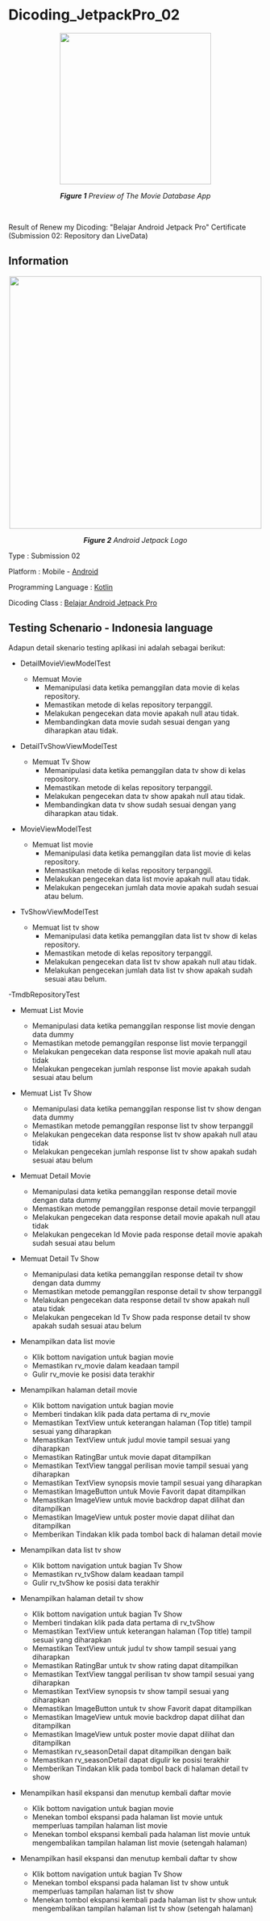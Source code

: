 # Dicoding_JetpackPro_02

<p align="center">
  <img src="https://user-images.githubusercontent.com/32255348/117399498-e7f4cf00-af2a-11eb-9d3d-b0ec4c7e9121.gif" width="300" />
</p>

<p align="center"><i><b>Figure 1</b> Preview of The Movie Database App</i></p>

<br/>

Result of Renew my Dicoding: "Belajar Android Jetpack Pro" Certificate (Submission 02: Repository dan LiveData)

## Information
<p align="center">
  <img src="https://www.xda-developers.com/files/2021/03/Android-Jetpack.jpg" width="500"/>
</p>
<p align="center"><i><b>Figure 2</b> Android Jetpack Logo</i></p>

Type                  : Submission 02

Platform              : Mobile - [Android](https://www.android.com/intl/id_id/)

Programming Language  : [Kotlin](https://developer.android.com/kotlin?hl=id)

Dicoding Class        : [Belajar Android Jetpack Pro](https://www.dicoding.com/academies/129)

## Testing Schenario - Indonesia language
Adapun detail skenario testing aplikasi ini adalah sebagai berikut:

- DetailMovieViewModelTest
  - Memuat Movie
    - Memanipulasi data ketika pemanggilan data movie di kelas repository.
    - Memastikan metode di kelas repository terpanggil.
    - Melakukan pengecekan data movie apakah null atau tidak.
    - Membandingkan data movie sudah sesuai dengan yang diharapkan atau tidak.
  
- DetailTvShowViewModelTest
  - Memuat Tv Show
    - Memanipulasi data ketika pemanggilan data tv show di kelas repository.
    - Memastikan metode di kelas repository terpanggil.
    - Melakukan pengecekan data tv show apakah null atau tidak.
    - Membandingkan data tv show sudah sesuai dengan yang diharapkan atau tidak.
    
- MovieViewModelTest
  - Memuat list movie
    - Memanipulasi data ketika pemanggilan data list movie di kelas repository.
    - Memastikan metode di kelas repository terpanggil.
    - Melakukan pengecekan data list movie apakah null atau tidak.
    - Melakukan pengecekan jumlah data movie apakah sudah sesuai atau belum.

- TvShowViewModelTest
  - Memuat list tv show
    - Memanipulasi data ketika pemanggilan data list tv show di kelas repository.
    - Memastikan metode di kelas repository terpanggil.
    - Melakukan pengecekan data list tv show apakah null atau tidak.
    - Melakukan pengecekan jumlah data list tv show apakah sudah sesuai atau belum.

-TmdbRepositoryTest
  - Memuat List Movie
    - Memanipulasi data ketika pemanggilan response list movie dengan data dummy
    - Memastikan metode pemanggilan response list movie terpanggil
    - Melakukan pengecekan data response list movie apakah null atau tidak
    - Melakukan pengecekan jumlah response list movie apakah sudah sesuai atau belum

  - Memuat List Tv Show
    - Memanipulasi data ketika pemanggilan response list tv show dengan data dummy
    - Memastikan metode pemanggilan response list tv show terpanggil
    - Melakukan pengecekan data response list tv show apakah null atau tidak
    - Melakukan pengecekan jumlah response list tv show apakah sudah sesuai atau belum

  - Memuat Detail Movie
    - Memanipulasi data ketika pemanggilan response detail movie dengan data dummy
    - Memastikan metode pemanggilan response detail movie terpanggil
    - Melakukan pengecekan data response detail movie apakah null atau tidak
    - Melakukan pengecekan  Id Movie pada response detail movie apakah sudah sesuai atau belum

  - Memuat Detail Tv Show
    - Memanipulasi data ketika pemanggilan response detail tv show dengan data dummy
    - Memastikan metode pemanggilan response detail tv show terpanggil
    - Melakukan pengecekan data response detail tv show apakah null atau tidak
    - Melakukan pengecekan Id Tv Show pada response detail tv show apakah sudah sesuai atau belum

- Menampilkan data list movie
  - Klik bottom navigation untuk bagian movie
  - Memastikan rv_movie dalam keadaan tampil
  - Gulir rv_movie ke posisi data terakhir
  
- Menampilkan halaman detail movie
  - Klik bottom navigation untuk bagian movie
  - Memberi tindakan klik pada data pertama di rv_movie
  - Memastikan TextView untuk keterangan halaman (Top title) tampil sesuai yang diharapkan
  - Memastikan TextView untuk judul movie tampil sesuai yang diharapkan
  - Memastikan RatingBar untuk movie dapat ditampilkan
  - Memastikan TextView tanggal perilisan movie tampil sesuai yang diharapkan
  - Memastikan TextView synopsis movie tampil sesuai yang diharapkan
  - Memastikan ImageButton untuk Movie Favorit dapat ditampilkan
  - Memastikan ImageView untuk movie backdrop dapat dilihat dan ditampilkan
  - Memastikan ImageView untuk poster movie dapat dilihat dan ditampilkan
  - Memberikan Tindakan klik pada tombol back di halaman detail movie

- Menampilkan data list tv show
  - Klik bottom navigation untuk bagian Tv Show
  - Memastikan rv_tvShow dalam keadaan tampil
  - Gulir rv_tvShow ke posisi data terakhir

- Menampilkan halaman detail tv show
  - Klik bottom navigation untuk bagian Tv Show
  - Memberi tindakan klik pada data pertama di rv_tvShow
  - Memastikan TextView untuk keterangan halaman (Top title) tampil sesuai yang diharapkan
  - Memastikan TextView untuk judul tv show tampil sesuai yang diharapkan
  - Memastikan RatingBar untuk tv show rating dapat ditampilkan
  - Memastikan TextView tanggal perilisan tv show tampil sesuai yang diharapkan
  - Memastikan TextView synopsis tv show tampil sesuai yang diharapkan
  - Memastikan ImageButton untuk tv show Favorit dapat ditampilkan
  - Memastikan ImageView untuk movie backdrop dapat dilihat dan ditampilkan
  - Memastikan ImageView untuk poster movie dapat dilihat dan ditampilkan
  - Memastikan rv_seasonDetail dapat ditampilkan dengan baik
  - Memastikan rv_seasonDetail dapat digulir ke posisi terakhir
  - Memberikan Tindakan klik pada tombol back di halaman detail tv show

- Menampilkan hasil ekspansi dan menutup kembali daftar movie
  - Klik bottom navigation untuk bagian movie
  - Menekan tombol ekspansi pada halaman list movie untuk memperluas tampilan halaman list movie
  - Menekan tombol ekspansi kembali pada halaman list movie untuk mengembalikan tampilan halaman list movie (setengah halaman)

- Menampilkan hasil ekspansi dan menutup kembali daftar tv show
  - Klik bottom navigation untuk bagian Tv Show
  - Menekan tombol ekspansi pada halaman list tv show untuk memperluas tampilan halaman list tv show
  - Menekan tombol ekspansi kembali pada halaman list tv show untuk mengembalikan tampilan halaman list tv show (setengah halaman)
